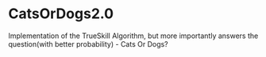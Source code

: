 # CatsOrDogs2.0
Implementation of the TrueSkill Algorithm, but more importantly answers the question(with better probability) - Cats Or Dogs?
